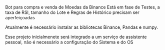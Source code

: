 Bot para compra e venda de Moedas da Binance
Está em fase de Testes, a taxa de RSI, tamanho do Lote e Regras de Histórico precisam ser aperfeiçoadas

Atualmente é necessário instalar as bibliotecas Binance, Pandas e numpy.

Esse projeto inicialmenete será integrado a um serviço de assistente pessoal, não é necessário a configuração do Sistema e do OS

